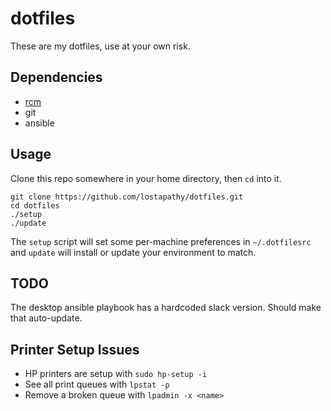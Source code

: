 # dotfiles #

These are my dotfiles, use at your own risk.

## Dependencies

* [rcm](https://github.com/thoughtbot/rcm)
* git
* ansible

## Usage ##

Clone this repo somewhere in your home directory, then `cd` into it.

```
git clone https://github.com/lostapathy/dotfiles.git
cd dotfiles
./setup
./update
```

The `setup` script will set some per-machine preferences in `~/.dotfilesrc` and `update` will install or update your environment to match.


## TODO

The desktop ansible playbook has a hardcoded slack version.  Should make that auto-update.

## Printer Setup Issues

* HP printers are setup with `sudo hp-setup -i`
* See all print queues with `lpstat -p`
* Remove a broken queue with `lpadmin -x <name>`
